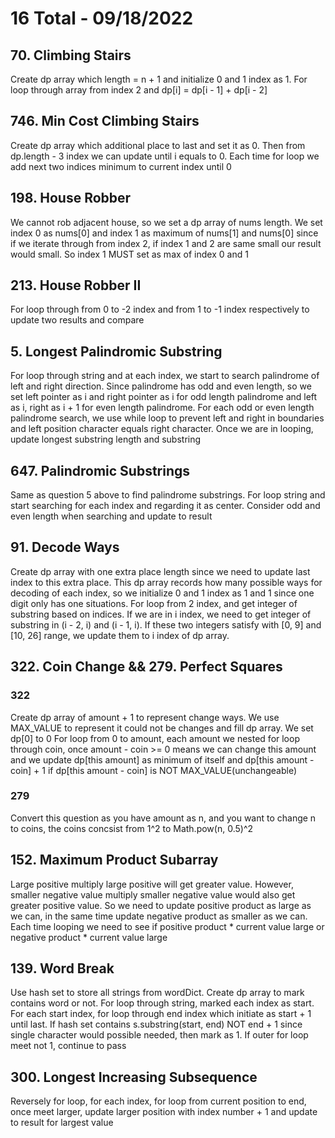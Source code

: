 # 16 Total - 09/18/2022

## 70. Climbing Stairs
Create dp array which length = n + 1 and initialize 0 and 1 index as 1.
For loop through array from index 2 and dp[i] = dp[i - 1] + dp[i - 2]

## 746. Min Cost Climbing Stairs
Create dp array which additional place to last and set it as 0. Then from dp.length - 3 index we can update until i equals to 0. Each time for loop we add next two indices minimum to current index until 0

## 198. House Robber
We cannot rob adjacent house, so we set a dp array of nums length. We set index 0 as nums[0] and index 1 as maximum of nums[1] and nums[0] since if we iterate through from index 2, if index 1 and 2 are same small our result would small. So index 1 MUST set as max of index 0 and 1

## 213. House Robber II
For loop through from 0 to -2 index and from 1 to -1 index respectively to update two results and compare

## 5. Longest Palindromic Substring
For loop through string and at each index, we start to search palindrome of left and right direction. Since palindrome has odd and even length, so we set left pointer as i and right pointer as i for odd length palindrome and left as i, right as i + 1 for even length palindrome. 
For each odd or even length palindrome search, we use while loop to prevent left and right in boundaries and left position character equals right character. Once we are in looping, update longest substring length and substring

## 647. Palindromic Substrings
Same as question 5 above to find palindrome substrings. For loop string and start searching for each index and regarding it as center. Consider odd and even length when searching and update to result

## 91. Decode Ways
Create dp array with one extra place length since we need to update last index to this extra place.
This dp array records how many possible ways for decoding of each index, so we initialize 0 and 1 index as 1 and 1 since one digit only has one situations.
For loop from 2 index, and get integer of substring based on indices. If we are in i index, we need to get integer of substring in (i - 2, i) and (i - 1, i). If these two integers satisfy with [0, 9] and [10, 26] range, we update them to i index of dp array.

## 322. Coin Change && 279. Perfect Squares
### 322
Create dp array of amount + 1 to represent change ways. We use MAX_VALUE to represent it could not be changes and fill dp array. We set dp[0] to 0
For loop from 0 to amount, each amount we nested for loop through coin, once amount - coin >= 0 means we can change this amount and we update dp[this amount] as minimum of itself and dp[this amount - coin] + 1 if dp[this amount - coin] is NOT MAX_VALUE(unchangeable)
### 279
Convert this question as you have amount as n, and you want to change n to coins, the coins concsist from 1^2 to Math.pow(n, 0.5)^2

## 152. Maximum Product Subarray
Large positive multiply large positive will get greater value. However, smaller negative value multiply smaller negative value would also get greater positive value. So we need to update positive product as large as we can, in the same time update negative product as smaller as we can. Each time looping we need to see if positive product * current value large or negative product * current value large

## 139. Word Break
Use hash set to store all strings from wordDict.
Create dp array to mark contains word or not.
For loop through string, marked each index as start. For each start index, for loop through end index which initiate as start + 1 until last. If hash set contains s.substring(start, end) NOT end + 1 since single character would possible needed, then mark as 1. If outer for loop meet not 1, continue to pass

## 300. Longest Increasing Subsequence
Reversely for loop, for each index, for loop from current position to end, once meet larger, update larger position with index number + 1 and update to result for largest value
